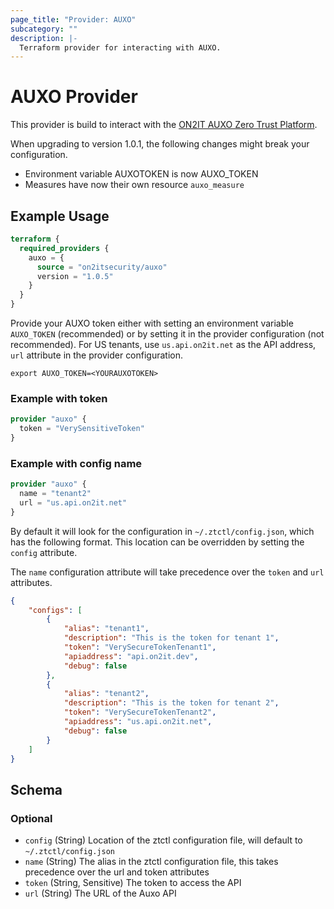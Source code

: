 ```yaml
---
page_title: "Provider: AUXO"
subcategory: ""
description: |-
  Terraform provider for interacting with AUXO.
---
```


# AUXO Provider

This provider is build to interact with the [ON2IT AUXO Zero Trust Platform](https://on2it.net/managed-security/#section-auxo).

When upgrading to version 1.0.1, the following changes might break your configuration.

- Environment variable AUXOTOKEN is now AUXO_TOKEN
- Measures have now their own resource `auxo_measure`

## Example Usage

```terraform
terraform {
  required_providers {
    auxo = {
      source = "on2itsecurity/auxo"
      version = "1.0.5"
    }
  }
}
```

Provide your AUXO token either with setting an environment variable `AUXO_TOKEN` (recommended) or by setting it in the provider configuration (not recommended).
For US tenants, use `us.api.on2it.net` as the API address, `url` attribute in the provider configuration.

```shell
export AUXO_TOKEN=<YOURAUXOTOKEN>
```

### Example with token

```terraform
provider "auxo" {
  token = "VerySensitiveToken"
}
```

### Example with config name

```terraform
provider "auxo" {
  name = "tenant2"
  url = "us.api.on2it.net"
}
```

By default it will look for the configuration in `~/.ztctl/config.json`, which has the following format. This location can be overridden by setting the `config` attribute.

The `name` configuration attribute will take precedence over the `token` and `url` attributes.

```json
{
	"configs": [
		{
			"alias": "tenant1",
			"description": "This is the token for tenant 1",
			"token": "VerySecureTokenTenant1",
			"apiaddress": "api.on2it.dev",
			"debug": false
		},
		{
			"alias": "tenant2",
			"description": "This is the token for tenant 2",
			"token": "VerySecureTokenTenant2",
			"apiaddress": "us.api.on2it.net",
			"debug": false
		}
    ]
}
```

<!-- schema generated by tfplugindocs -->
## Schema

### Optional

- `config` (String) Location of the ztctl configuration file, will default to `~/.ztctl/config.json`
- `name` (String) The alias in the ztctl configuration file, this takes precedence over the url and token attributes
- `token` (String, Sensitive) The token to access the API
- `url` (String) The URL of the Auxo API
